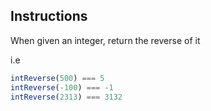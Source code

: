 ## Instructions
When given an integer, return the reverse of it

i.e
```js
intReverse(500) === 5
intReverse(-100) === -1
intReverse(2313) === 3132
```